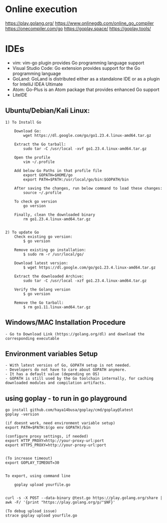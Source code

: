 # Online execution

https://play.golang.org/
https://www.onlinegdb.com/online_go_compiler
https://onecompiler.com/go
https://goplay.space/
https://goplay.tools/

# IDEs

- vim: vim-go plugin provides Go programming language support
- Visual Studio Code: Go extension provides support for the Go programming language
- GoLand: GoLand is distributed either as a standalone IDE or as a plugin for IntelliJ IDEA Ultimate
- Atom: Go-Plus is an Atom package that provides enhanced Go support
- LiteIDE

## Ubuntu/Debian/Kali Linux:

    1) To Install Go

        Download Go:
            wget https://dl.google.com/go/go1.23.4.linux-amd64.tar.gz
        
        Extract the Go tarball:
            sudo tar -C /usr/local -xvf go1.23.4.linux-amd64.tar.gz

        Open the profile
            vim ~/.profile

        Add below Go Paths in that profile file
            export GOPATH=$HOME/go
            export PATH=$PATH:/usr/local/go/bin:$GOPATH/bin

        After saving the changes, run below command to load these changes:
            source ~/.profile

        To check go version
            go version

        Finally, clean the downloaded binary
            rm go1.23.4.linux-amd64.tar.gz


    2) To update Go
        Check existing go version:
            $ go version
        
        Remove existing go installation:
            $ sudo rm -r /usr/local/go/

        Download latest version:
            $ wget https://dl.google.com/go/go1.23.4.linux-amd64.tar.gz

        Extract the downloaded Archive:
            sudo tar -C /usr/local -xzf go1.23.4.linux-amd64.tar.gz

        Verify the Golang version
            $ go version
        
        Remove the Go tarball:
            $ rm go1.11.linux-amd64.tar.gz

## Windows/MAC Installation Procedure

    - Go to Download Link (https://golang.org/dl) and download the corresponding executable

## Environment variables Setup

    - With latest versios of Go, GOPATH setup is not needed.
    - Developers do not have to care about GOPATH anymore.
    - It has a default value (depending on OS)
    - GOPATH is still used by the Go toolchain internally, for caching downloaded modules and compilation artifacts.

##  using goplay - to run in go playground

    go install github.com/haya14busa/goplay/cmd/goplay@latest
    goplay -version
    
    (if doesnt work, need environment variable setup)
    export PATH=$PATH:$(go env GOPATH)/bin

    (configure proxy settings, if needed)
    export HTTP_PROXY=http://your-proxy-url:port
    export HTTPS_PROXY=http://your-proxy-url:port


    (To increase timeout)
    export GOPLAY_TIMEOUT=30


    To export, using command line 

        goplay upload yourfile.go


    curl -s -X POST --data-binary @test.go https://play.golang.org/share | awk -F/ '{print "https://play.golang.org/p/"$NF}'

    (To debug upload issue)
    strace goplay upload yourfile.go

